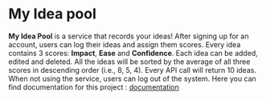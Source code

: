 # My Idea pool
**My Idea Pool**  is a service that records your ideas! After signing up for an account, users can log their ideas and assign them scores. Every idea contains 3 scores:  **Impact**,  **Ease**  and  **Confidence**. Each idea can be added, edited and deleted. All the ideas will be sorted by the average of all three scores in descending order (i.e., 8, 5, 4). Every API call will return 10 ideas. When not using the service, users can log out of the system.
Here you can find documentation for this project : [documentation]([https://small-project-api.herokuapp.com/api-docs](https://small-project-api.herokuapp.com/api-docs))
